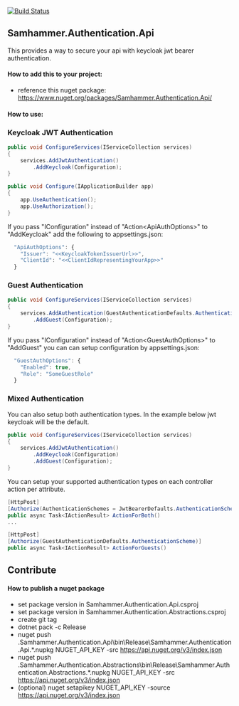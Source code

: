 ﻿[![Build Status](https://travis-ci.com/SamhammerAG/Samhammer.Authentication.svg?branch=master)](https://travis-ci.com/SamhammerAG/Samhammer.Authentication)

## Samhammer.Authentication.Api

This provides a way to secure your api with keycloak jwt bearer authentication.

#### How to add this to your project:
- reference this nuget package: https://www.nuget.org/packages/Samhammer.Authentication.Api/

#### How to use:

### Keycloak JWT Authentication

```csharp
public void ConfigureServices(IServiceCollection services)
{
    services.AddJwtAuthentication()
        .AddKeycloak(Configuration);
}

public void Configure(IApplicationBuilder app)
{
    app.UseAuthentication();
    app.UseAuthorization();
}
```

If you pass "IConfiguration" instead of "Action\<ApiAuthOptions\>" to "AddKeycloak" add the following to appsettings.json:
```js
  "ApiAuthOptions": {
    "Issuer": "<<KeycloakTokenIssuerUrl>>",
    "ClientId": "<<ClientIdRepresentingYourApp>>"
  }
```

### Guest Authentication

```csharp
public void ConfigureServices(IServiceCollection services)
{
    services.AddAuthentication(GuestAuthenticationDefaults.AuthenticationScheme)
        .AddGuest(Configuration);
}
```

If you pass "IConfiguration" instead of "Action\<GuestAuthOptions\>" to "AddGuest" you can can setup configuration by appsettings.json:
```js
  "GuestAuthOptions": {
    "Enabled": true,
    "Role": "SomeGuestRole"
  }
```

### Mixed Authentication
You can also setup both authentication types. In the example below jwt keycloak will be the default.

```csharp
public void ConfigureServices(IServiceCollection services)
{
    services.AddJwtAuthentication()
        .AddKeycloak(Configuration)
        .AddGuest(Configuration);
}
```

You can setup your supported authentication types on each controller action per attribute.

```csharp
[HttpPost]
[Authorize(AuthenticationSchemes = JwtBearerDefaults.AuthenticationScheme + ", " + GuestAuthenticationDefaults.AuthenticationScheme)]
public async Task<IActionResult> ActionForBoth()
...

[HttpPost]
[Authorize(GuestAuthenticationDefaults.AuthenticationScheme)]
public async Task<IActionResult> ActionForGuests()
```


## Contribute

#### How to publish a nuget package
- set package version in Samhammer.Authentication.Api.csproj
- set package version in Samhammer.Authentication.Abstractions.csproj
- create git tag
- dotnet pack -c Release
- nuget push .Samhammer.Authentication.Api\bin\Release\Samhammer.Authentication.Api.*.nupkg NUGET_API_KEY -src https://api.nuget.org/v3/index.json
- nuget push .Samhammer.Authentication.Abstractions\bin\Release\Samhammer.Authentication.Abstractions.*.nupkg NUGET_API_KEY -src https://api.nuget.org/v3/index.json
- (optional) nuget setapikey NUGET_API_KEY -source https://api.nuget.org/v3/index.json
